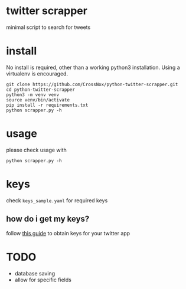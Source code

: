 # twitter scrapper

minimal script to search for tweets

# install

No install is required, other than a working python3 installation. Using a virtualenv is encouraged.

```
git clone https://github.com/CrossNox/python-twitter-scrapper.git
cd python-twitter-scrapper
python3 -m venv venv
source venv/bin/activate
pip install -r requirements.txt
python scrapper.py -h
```

# usage

please check usage with
```
python scrapper.py -h
```

# keys
check `keys_sample.yaml` for required keys

## how do i get my keys?
follow [this guide](https://developer.twitter.com/en/docs/basics/authentication/guides/access-tokens.html) to obtain keys for your twitter app

# TODO
* database saving
* allow for specific fields
